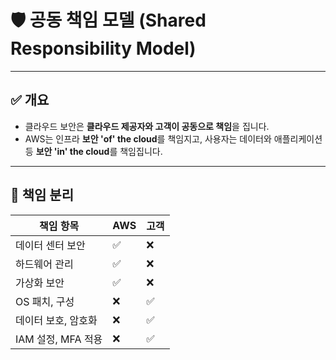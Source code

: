 # 🛡️ 공동 책임 모델 (Shared Responsibility Model)

---

## ✅ 개요

- 클라우드 보안은 **클라우드 제공자와 고객이 공동으로 책임**을 집니다.
- AWS는 인프라 **보안 'of' the cloud**를 책임지고,
  사용자는 데이터와 애플리케이션 등 **보안 'in' the cloud**를 책임집니다.

---

## 🧱 책임 분리

| 책임 항목 | AWS | 고객 |
|-----------|-----|------|
| 데이터 센터 보안 | ✅ | ❌ |
| 하드웨어 관리 | ✅ | ❌ |
| 가상화 보안 | ✅ | ❌ |
| OS 패치, 구성 | ❌ | ✅ |
| 데이터 보호, 암호화 | ❌ | ✅ |
| IAM 설정, MFA 적용 | ❌ | ✅ |